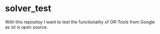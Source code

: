 # solver_test
With this repositoy I want to test the functionality of OR-Tools from Google as ist is open source.
